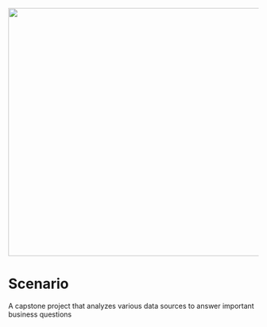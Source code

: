 <p align="center">
<img src="https://github.com/CindCodes/IBM-Data-Analyst-Capstone/blob/main/Graphics/title-page.jpg" width="1300" height="500" alt="Introduction-Banner" title="Introduction">
</p>

# Scenario
A capstone project that analyzes various data sources to answer important business questions

